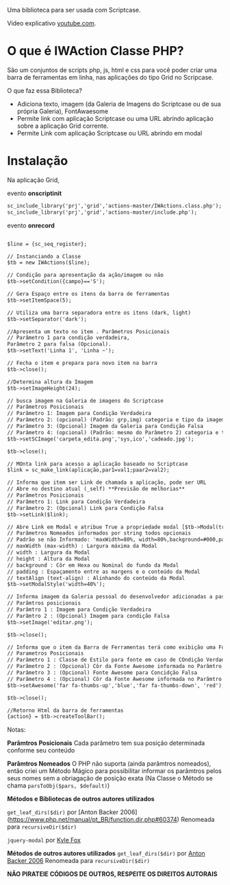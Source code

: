 Uma biblioteca para ser usada com Scriptcase.

Video explicativo [youtube.com](https://youtu.be/3aI-8MgtbYE).

# O que é IWAction Classe PHP?

São um conjuntos de scripts php, js, html e css para você poder criar uma barra de ferramentas em linha, nas aplicações do tipo Grid no Scripcase.

O que faz essa Biblioteca?

* Adiciona texto, imagem (da Galeria de Imagens do Scriptcase ou de sua própria Galeria),  FontAwaesome 
* Permite link com aplicação Scriptcase ou uma URL abrindo  aplicação sobre a aplicação Grid corrente.
* Permite Link com aplicação Scriptcase ou URL abrindo em modal



# Instalação


Na aplicação Grid, 

evento **onscriptinit**

```html
sc_include_library('prj','grid','actions-master/IWActions.class.php');
sc_include_library('prj','grid','actions-master/include.php');
```

evento **onrecord**

```html

$line = {sc_seq_register};

// Instanciando a Classe
$tb = new IWActions($line);

// Condição para apresentação da ação/imagem ou não
$tb->setCondition({campo}=='S'); 

// Gera Espaço entre os itens da barra de ferramentas
$tb->setItemSpace(5); 

// Utiliza uma barra separadora entre os itens (dark, light)
$tb->setSeparator('dark'); 

//Apresenta um texto no item . Parâmetros Posicionais
// Parâmetro 1 para condição verdadeira, 
Parâmetro 2 para falsa (Opcional).
$tb->setText('Linha 1', 'Linha ~'); 

// Fecha o item e prepara para novo item na barra
$tb->close(); 

//Determina altura da Imagem
$tb->setImageHeight(24); 

// busca imagem na Galeria de imagens do Scriptcase 
// Parâmetros Posicionais
// Parâmetro 1: Imagem para Condição Verdadeira
// Parâmetro 2: (opcional) (Padrão: grp,img) categoria e tipo da imagem na galeria de Imagens do Scriptcase
// Parâmetro 3: (Opcional) Imagem da Galeria para Condição Falsa 
// Parâmetro 4: (opcional) (Padrão: mesmo do Parâmetro 2) categoria e tipo da imagem na galeria de Imagens do Scriptcase
$tb->setSCImage('carpeta_edita.png','sys,ico','cadeado.jpg');

$tb->close();

// MOnta link para acesso a aplicação baseado no Scriptcase 
$link = sc_make_link(aplicação,par1=val1;paar2=val2);

// Informa que item ser Link de chamada a aplicação, pode ser URL
// Abre no destino atual (_self) **Previsão de melhorias**
// Parâmetros Posicionais
// Parâmetro 1: Link para Condição Verdadeira
// Parâmetro 2: (Opcional) Link para Condição Falsa
$tb->setLink($link);

// Abre Link em Modal e atribue True a propriedade modal [$tb->Modal(true);]
// Parâmetros Nomeados informados por string todos opcionais
// Padrão se não Informado: 'maxWidth=80%, width=80%,background=#000,padding=5px,textAlign=center,height=80%'
// maxWidth (max-width) : Largura máxima da Modal
// width : Largura da Modal
// height : Altura da Modal
// background : Côr em Hexa ou Nominal do fundo da Modal
// padding : Espaçamento entre as margens e o conteúdo da Modal
// textAlign (text-align) : Alinhando do conteúdo da Modal
$tb->setModalStyle('width=40%');

// Informa imagem da Galeria pessoal do desenvolvedor adicionadas a pasta img no raiza da biblioteca externa criada
// Parâmtros posicionais
// Parâmtro 1 : Imagem para Condição Verdadeira
// Parâmtro 2 : (Opcional) Imagem para condição Falsa
$tb->setImage('editar.png');

$tb->close();

// Informa que o item da Barra de Ferramentas terá como exibição uma Fonte Awesome
// Parametros Posicionais
// Parâmetro 1 : Classe de Estilo para fonte em caso de COndição Verdadeira
// Parâmetro 2 : (Opcional) Côr da Fonte Awesome informada no Parâmtro 1.
// Parâmetro 3 : (Opcional) Fonte Awesome para Concidção Falsa
// Parâmetro 4 : (Opcional) Côr da Fonte Awesome informada no Parâmtro 3.
$tb->setAwesome('far fa-thumbs-up','blue','far fa-thumbs-down', 'red');

$tb->close();

//Retorno Html da barra de ferramentas
{action} = $tb->createToolBar();
```

Notas:

**Parâmtros Posicionais** Cada parâmetro tem sua posição determinada conforme seu conteúdo

**Parâmtros Nomeados** O PHP não suporta (ainda parâmtros nomeados), então criei um Método Mágico para possibilitar informar os parâmtros pelos seus nomes sem a obriagação de posição exata (Na Classe o Método se chama `parsToObj($pars, $default)`)

**Métodos e Bibliotecas de outros autores utilizados**

`get_leaf_dirs($dir)` por [Anton Backer 2006] (https://www.php.net/manual/pt_BR/function.dir.php#60374)
Renomeada para `recursiveDir($dir)`

`jquery-modal` por [Kyle Fox](https://github.com/kylefox/jquery-modal)

**Métodos de outros autores utilizados**
`get_leaf_dirs($dir)` por [Anton Backer 2006](https://www.php.net/manual/pt_BR/function.dir.php#60374)
Renomeada para `recursiveDir($dir)`

**NÃO PIRATEIE CÓDIGOS DE OUTROS, RESPEITE OS DIREITOS AUTORAIS**
